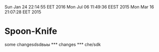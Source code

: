 Sun Jan 24 22:14:55 EET 2016
Mon Jul 06 11:49:36 EEST 2015
Mon Mar 16 21:07:28 EET 2015
# Spoon-Knife
some changesdsdвыы
*** changes ***
che/sdk
